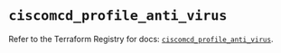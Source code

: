 # `ciscomcd_profile_anti_virus`

Refer to the Terraform Registry for docs: [`ciscomcd_profile_anti_virus`](https://registry.terraform.io/providers/ciscodevnet/ciscomcd/25.9.1/docs/resources/profile_anti_virus).
